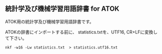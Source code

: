 統計学及び機械学習用語辞書 for ATOK
----

ATOK用の統計学及び機械学習用語辞書です。

ATOKの辞書にインポートする前に、
statistics.txtを、UTF16, CR+LFに変換して下さい。

```
nkf -w16 -Lw statistics.txt  > statistics.utf16.txt
```
